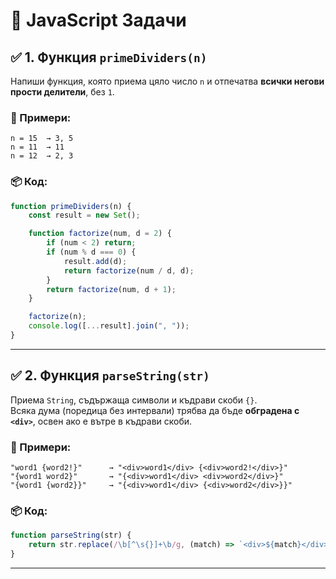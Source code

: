 # 🧠 JavaScript Задачи

## ✅ 1. Функция `primeDividers(n)`

Напиши функция, която приема цяло число `n` и отпечатва **всички негови прости делители**, без `1`.

### 🔹 Примери:
```
n = 15  → 3, 5  
n = 11  → 11  
n = 12  → 2, 3
```

### 📦 Код:
```js
function primeDividers(n) {
    const result = new Set();

    function factorize(num, d = 2) {
        if (num < 2) return;
        if (num % d === 0) {
            result.add(d);
            return factorize(num / d, d);
        }
        return factorize(num, d + 1);
    }

    factorize(n);
    console.log([...result].join(", "));
}
```

---

## ✅ 2. Функция `parseString(str)`

Приема `String`, съдържаща символи и къдрави скоби `{}`.  
Всяка дума (поредица без интервали) трябва да бъде **обградена с `<div>`**, освен ако е вътре в къдрави скоби.

### 🔹 Примери:
```
"word1 {word2!}"      → "<div>word1</div> {<div>word2!</div>}"
"{word1 word2}"       → "{<div>word1</div> <div>word2</div>}"
"{word1 {word2}}"     → "{<div>word1</div> {<div>word2</div>}}"
```

### 📦 Код:
```js
function parseString(str) {
    return str.replace(/\b[^\s{}]+\b/g, (match) => `<div>${match}</div>`);
}
```

---